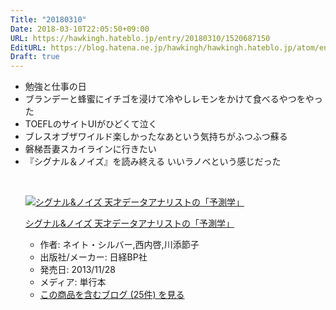 ```yaml
---
Title: "20180310"
Date: 2018-03-10T22:05:50+09:00
URL: https://hawkingh.hateblo.jp/entry/20180310/1520687150
EditURL: https://blog.hatena.ne.jp/hawkingh/hawkingh.hateblo.jp/atom/entry/17391345971624147271
Draft: true
---
```


<ul>
<li>勉強と仕事の日</li>
<li>ブランデーと蜂蜜にイチゴを浸けて冷やしレモンをかけて食べるやつをやった</li>
<li>TOEFLのサイトUIがひどくて泣く</li>
<li>ブレスオブザワイルド楽しかったなあという気持ちがふつふつ蘇る</li>
<li>磐梯吾妻スカイラインに行きたい</li>
<li>『シグナル＆ノイズ』を読み終える いいラノベという感じだった
<p> </p>
<div class="freezed">
<div class="hatena-asin-detail"><a href="http://www.amazon.co.jp/exec/obidos/ASIN/4822249808/hawkingkami-22/"><img class="hatena-asin-detail-image" title="シグナル&amp;ノイズ 天才データアナリストの「予測学」" src="https://images-fe.ssl-images-amazon.com/images/I/51ak-Xue2bL._SL160_.jpg" alt="シグナル&amp;ノイズ 天才データアナリストの「予測学」" /></a>
<div class="hatena-asin-detail-info">
<p class="hatena-asin-detail-title"><a href="http://www.amazon.co.jp/exec/obidos/ASIN/4822249808/hawkingkami-22/">シグナル&amp;ノイズ 天才データアナリストの「予測学」</a></p>
<ul>
<li><span class="hatena-asin-detail-label">作者:</span> ネイト・シルバー,西内啓,川添節子</li>
<li><span class="hatena-asin-detail-label">出版社/メーカー:</span> 日経BP社</li>
<li><span class="hatena-asin-detail-label">発売日:</span> 2013/11/28</li>
<li><span class="hatena-asin-detail-label">メディア:</span> 単行本</li>
<li><a href="http://d.hatena.ne.jp/asin/4822249808/hawkingkami-22" target="_blank" rel="noopener">この商品を含むブログ (25件) を見る</a></li>
</ul>
</div>
<div class="hatena-asin-detail-foot"> </div>
</div>
</div>
<p> </p>
</li>
</ul>

